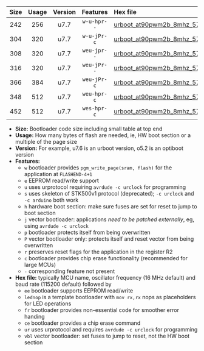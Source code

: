 |Size|Usage|Version|Features|Hex file|
|:-:|:-:|:-:|:-:|:--|
|242|256|u7.7|`w-u-hpr--`|[urboot_at90pwm2b_8mhz_57600bps_lednop_ur.hex](https://raw.githubusercontent.com/stefanrueger/urboot.hex/main/mcus/at90pwm2b/fcpu_8mhz/57600_bps/urboot_at90pwm2b_8mhz_57600bps_lednop_ur.hex)|
|304|320|u7.7|`w-u-jPr-c`|[urboot_at90pwm2b_8mhz_57600bps_lednop_fr_ce_ur_vbl.hex](https://raw.githubusercontent.com/stefanrueger/urboot.hex/main/mcus/at90pwm2b/fcpu_8mhz/57600_bps/urboot_at90pwm2b_8mhz_57600bps_lednop_fr_ce_ur_vbl.hex)|
|308|320|u7.7|`weu-jpr--`|[urboot_at90pwm2b_8mhz_57600bps_ee_lednop_ur_vbl.hex](https://raw.githubusercontent.com/stefanrueger/urboot.hex/main/mcus/at90pwm2b/fcpu_8mhz/57600_bps/urboot_at90pwm2b_8mhz_57600bps_ee_lednop_ur_vbl.hex)|
|316|320|u7.7|`weu-jPr--`|[urboot_at90pwm2b_8mhz_57600bps_ee_ur_vbl.hex](https://raw.githubusercontent.com/stefanrueger/urboot.hex/main/mcus/at90pwm2b/fcpu_8mhz/57600_bps/urboot_at90pwm2b_8mhz_57600bps_ee_ur_vbl.hex)|
|366|384|u7.7|`weu-jPr-c`|[urboot_at90pwm2b_8mhz_57600bps_ee_lednop_fr_ce_ur_vbl.hex](https://raw.githubusercontent.com/stefanrueger/urboot.hex/main/mcus/at90pwm2b/fcpu_8mhz/57600_bps/urboot_at90pwm2b_8mhz_57600bps_ee_lednop_fr_ce_ur_vbl.hex)|
|348|512|u7.7|`weu-hpr-c`|[urboot_at90pwm2b_8mhz_57600bps_ee_lednop_fr_ce_ur.hex](https://raw.githubusercontent.com/stefanrueger/urboot.hex/main/mcus/at90pwm2b/fcpu_8mhz/57600_bps/urboot_at90pwm2b_8mhz_57600bps_ee_lednop_fr_ce_ur.hex)|
|452|512|u7.7|`wes-hpr-c`|[urboot_at90pwm2b_8mhz_57600bps_ee_lednop_fr_ce.hex](https://raw.githubusercontent.com/stefanrueger/urboot.hex/main/mcus/at90pwm2b/fcpu_8mhz/57600_bps/urboot_at90pwm2b_8mhz_57600bps_ee_lednop_fr_ce.hex)|

- **Size:** Bootloader code size including small table at top end
- **Usage:** How many bytes of flash are needed, ie, HW boot section or a multiple of the page size
- **Version:** For example, u7.6 is an urboot version, o5.2 is an optiboot version
- **Features:**
  + `w` bootloader provides `pgm_write_page(sram, flash)` for the application at `FLASHEND-4+1`
  + `e` EEPROM read/write support
  + `u` uses urprotocol requiring `avrdude -c urclock` for programming
  + `s` uses skeleton of STK500v1 protocol (deprecated); `-c urclock` and `-c arduino` both work
  + `h` hardware boot section: make sure fuses are set for reset to jump to boot section
  + `j` vector bootloader: applications *need to be patched externally*, eg, using `avrdude -c urclock`
  + `p` bootloader protects itself from being overwritten
  + `P` vector bootloader only: protects itself and reset vector from being overwritten
  + `r` preserves reset flags for the application in the register R2
  + `c` bootloader provides chip erase functionality (recommended for large MCUs)
  + `-` corresponding feature not present
- **Hex file:** typically MCU name, oscillator frequency (16 MHz default) and baud rate (115200 default) followed by
  + `ee` bootloader supports EEPROM read/write
  + `lednop` is a template bootloader with `mov rx,rx` nops as placeholders for LED operations
  + `fr` bootloader provides non-essential code for smoother error handing
  + `ce` bootloader provides a chip erase command
  + `ur` uses urprotocol and requires `avrdude -c urclock` for programming
  + `vbl` vector bootloader: set fuses to jump to reset, not the HW boot section
